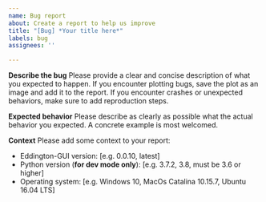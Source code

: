 ```yaml
---
name: Bug report
about: Create a report to help us improve
title: "[Bug] *Your title here*"
labels: bug
assignees: ''

---
```


**Describe the bug**
Please provide a clear and concise description of what you expected to happen.
If you encounter plotting bugs, save the plot as an image and add it to the report.
If you encounter crashes or unexpected behaviors, make sure to add reproduction steps.

**Expected behavior**
Please describe as clearly as possible what the actual behavior you expected.
A concrete example is most welcomed.

**Context**
Please add some context to your report:

 - Eddington-GUI version:  [e.g. 0.0.10, latest]
 - Python version (**for dev mode only**): [e.g. 3.7.2, 3.8, must be 3.6 or higher]
 - Operating system: [e.g. Windows 10, MacOs Catalina 10.15.7, Ubuntu 16.04 LTS]
